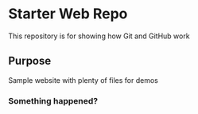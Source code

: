 # Starter Web Repo

This repository is for showing how Git and GitHub work

## Purpose

Sample website with plenty of files for demos

### Something happened?